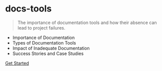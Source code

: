 # docs-tools

> The importance of documentation tools and how their absence can lead to project failures.

- Importance of Documentation
- Types of Documentation Tools
- Impact of Inadequate Documentation
- Success Stories and Case Studies

[Get Started](#main)
